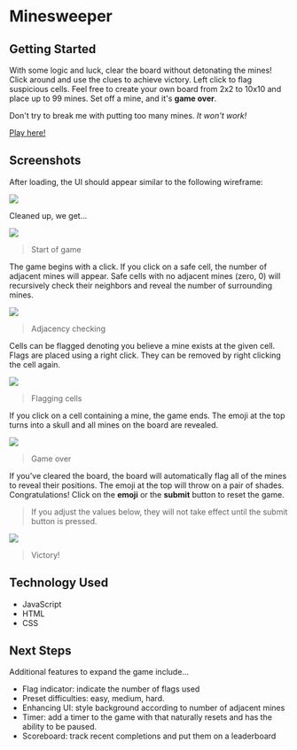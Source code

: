 # Minesweeper

## Getting Started

With some logic and luck, clear the board without detonating the mines! Click around and use the clues to achieve victory.  Left click to flag suspicious cells.  Feel free to create your own board from 2x2 to 10x10 and place up to 99 mines.  Set off a mine, and it's **game over**.

Don't try to break me with putting too many mines.  _It won't work!_

[Play here!](https://jdemarc.github.io/minesweeper/)

## Screenshots
After loading, the UI should appear similar to the following wireframe:

<img src='https://i.imgur.com/jkpi2ZZ.png'>

Cleaned up, we get...

<img src='https://i.imgur.com/ndyFlTZ.png'>

> Start of game

The game begins with a click.  If you click on a safe cell, the number of adjacent mines will appear.  Safe cells with no adjacent mines (zero, 0) will recursively check their neighbors and reveal the number of surrounding mines.

<img src='https://i.imgur.com/j3B0kCP.png'>

> Adjacency checking

Cells can be flagged denoting you believe a mine exists at the given cell.  Flags are placed using a right click.  They can be removed by right clicking the cell again.

<img src='https://i.imgur.com/Y07gsPD.png'>

> Flagging cells

If you click on a cell containing a mine, the game ends.  The emoji at the top turns into a skull and all mines on the board are revealed.

<img src='https://i.imgur.com/4lV0W2A.png'>

> Game over

If you've cleared the board, the board will automatically flag all of the mines to reveal their positions.  The emoji at the top will throw on a pair of shades.  Congratulations! Click on the **emoji** or the **submit** button to reset the game.

> If you adjust the values below, they will not take effect until the submit button is pressed.

<img src='https://i.imgur.com/xIAw9cz.png'>

> Victory!

## Technology Used
- JavaScript
- HTML
- CSS

## Next Steps

Additional features to expand the game include...
- Flag indicator: indicate the number of flags used
- Preset difficulties: easy, medium, hard.
- Enhancing UI: style background according to number of adjacent mines
- Timer: add a timer to the game with that naturally resets and has the ability to be paused.
- Scoreboard: track recent completions and put them on a leaderboard